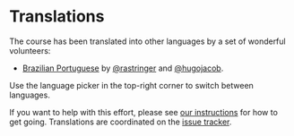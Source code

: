 # Translations

The course has been translated into other languages by a set of wonderful
volunteers:

* [Brazilian Portuguese][pt-BR] by [@rastringer] and [@hugojacob].

Use the language picker in the top-right corner to switch between languages.

If you want to help with this effort, please see [our instructions] for how to
get going. Translations are coordinated on the [issue tracker].

[pt-BR]: https://google.github.io/comprehensive-rust/pt-BR/
[@rastringer]: https://github.com/rastringer
[@hugojacob]: https://github.com/hugojacob
[our instructions]: https://github.com/google/comprehensive-rust/blob/main/TRANSLATIONS.md
[issue tracker]: https://github.com/google/comprehensive-rust/issues/282
